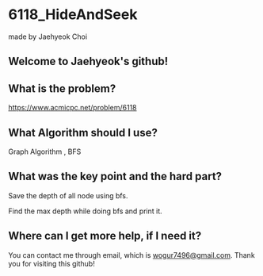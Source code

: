 # 6118_HideAndSeek

made by Jaehyeok Choi

## Welcome to Jaehyeok's github!

## What is the problem?

https://www.acmicpc.net/problem/6118

## What Algorithm should I use?

Graph Algorithm , BFS

## What was the key point and the hard part?

Save the depth of all node using bfs.

Find the max depth while doing bfs and print it.

## Where can I get more help, if I need it?

You can contact me through email, which is wogur7496@gmail.com.
Thank you for visiting this github!

